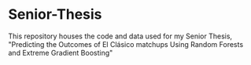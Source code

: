 # Senior-Thesis

This repository houses the code and data used for my Senior Thesis, "Predicting the Outcomes of El Clásico matchups Using Random Forests and Extreme Gradient Boosting"
